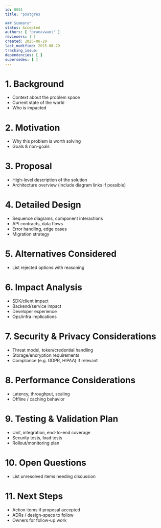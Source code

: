 ```yaml
---
id: 0001
title: "postgres

### Summary"
status: Accepted
authors: [ "pranavwani" ]
reviewers: [ ]
created: 2025-08-29
last_modified: 2025-08-29
tracking_issue: 
dependencies: [ ]
supersedes: [ ]
---
```


# 1. Background
- Context about the problem space
- Current state of the world
- Who is impacted

# 2. Motivation
- Why this problem is worth solving
- Goals & non-goals

# 3. Proposal
- High-level description of the solution
- Architecture overview (include diagram links if possible)

# 4. Detailed Design
- Sequence diagrams, component interactions
- API contracts, data flows
- Error handling, edge cases
- Migration strategy

# 5. Alternatives Considered
- List rejected options with reasoning

# 6. Impact Analysis
- SDK/client impact
- Backend/service impact
- Developer experience
- Ops/infra implications

# 7. Security & Privacy Considerations
- Threat model, token/credential handling
- Storage/encryption requirements
- Compliance (e.g. GDPR, HIPAA) if relevant

# 8. Performance Considerations
- Latency, throughput, scaling
- Offline / caching behavior

# 9. Testing & Validation Plan
- Unit, integration, end-to-end coverage
- Security tests, load tests
- Rollout/monitoring plan

# 10. Open Questions
- List unresolved items needing discussion

# 11. Next Steps
- Action items if proposal accepted
- ADRs / design-specs to follow
- Owners for follow-up work
